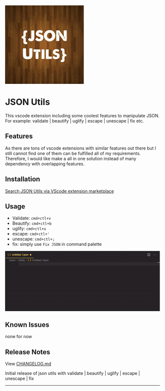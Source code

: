 ![JSON utils icon](https://github.com/teddylun/json-utils/blob/master/src/assets/json_utils.png?raw=true)

# JSON Utils

This vscode extension including some coolest features to manipulate JSON. For example: validate | beautify | uglify | escape | unescape | fix etc.

## Features

As there are tons of vscode extensions with similar features out there but I still cannot find one of them can be fulfilled all of my requirements. Therefore, I would like make a all in one solution instead of many dependency with overlapping features.

## Installation

[Search JSON Utils via VScode extension marketplace](https://marketplace.visualstudio.com/items?itemName=teddylun.json-utils)

## Usage
- Validate: `cmd+ctl+v`
- Beautify: `cmd+ctl+b`
- uglify: `cmd+ctl+u`
- escape: `cmd+ctl+'`
- unescape: `cmd+ctl+;`
- fix: simply use `Fix JSON` in command palette

![Demo GIF](https://github.com/teddylun/json-utils/blob/master/src/assets/demo.gif?raw=true)

## Known Issues

none for now

## Release Notes

View [CHANGELOG.md](https://github.com/teddylun/json-utils/blob/master/CHANGELOG.md)


Initial release of json utils with validate | beautify | uglify | escape | unescape | fix

-----------------------------------------------------------------------------------------------------------


